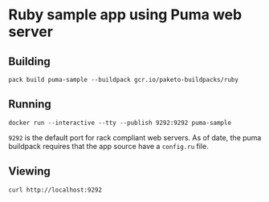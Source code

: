 # Ruby sample app using Puma web server

## Building

`pack build puma-sample --buildpack gcr.io/paketo-buildpacks/ruby`

## Running

`docker run --interactive --tty --publish 9292:9292 puma-sample`

`9292` is the default port for rack compliant web servers. As of date, the puma
buildpack requires that the app source have a `config.ru` file.

## Viewing

`curl http://localhost:9292`
